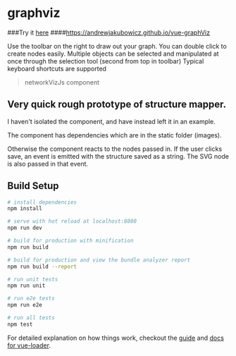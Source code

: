 # graphviz

###Try it [here](https://andrewjakubowicz.github.io/vue-graphViz/)
####https://andrewjakubowicz.github.io/vue-graphViz

Use the toolbar on the right to draw out your graph.
You can double click to create nodes easily.
Multiple objects can be selected and manipulated at once through the selection tool (second from top in toolbar)
Typical keyboard shortcuts are supported

> networkVizJs component

## Very quick rough prototype of structure mapper.

I haven't isolated the component, and have instead left it in an example.

The component has dependencies which are in the static folder (images).

Otherwise the component reacts to the nodes passed in.
If the user clicks save, an event is emitted with the structure saved as a string.
The SVG node is also passed in that event.


## Build Setup

``` bash
# install dependencies
npm install

# serve with hot reload at localhost:8080
npm run dev

# build for production with minification
npm run build

# build for production and view the bundle analyzer report
npm run build --report

# run unit tests
npm run unit

# run e2e tests
npm run e2e

# run all tests
npm test
```

For detailed explanation on how things work, checkout the [guide](http://vuejs-templates.github.io/webpack/) and [docs for vue-loader](http://vuejs.github.io/vue-loader).
